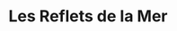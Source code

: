 ---
title: "Les Reflets de la Mer"
url: /villiers-saint-frederic/les-reflets-de-la-mer/
shop: Fisch
---